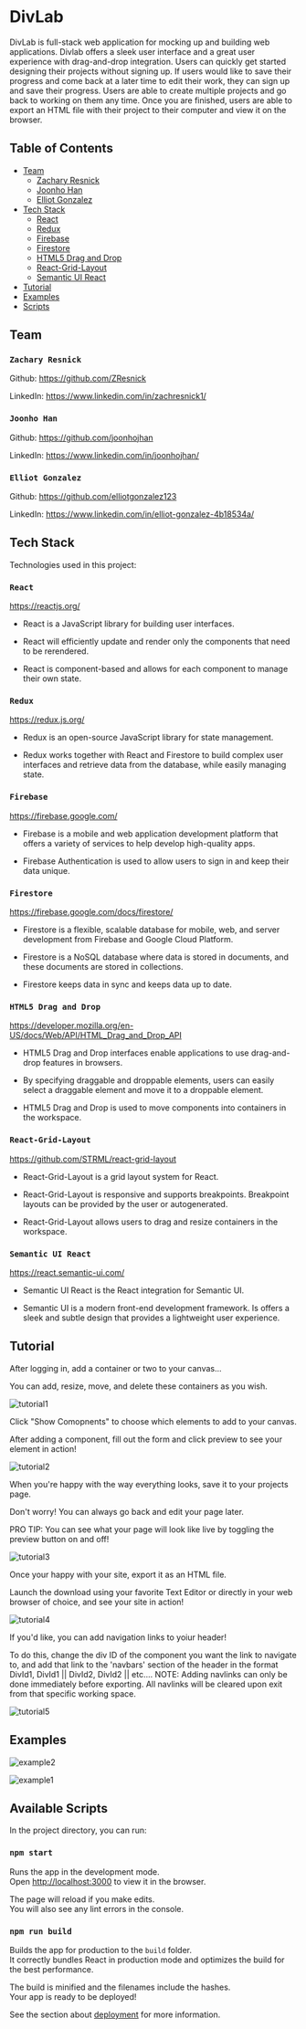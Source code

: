 # DivLab

DivLab is full-stack web application for mocking up and building web applications. Divlab offers a sleek user interface and a great user experience with drag-and-drop integration. Users can quickly get started designing their projects without signing up. If users would like to save their progress and come back at a later time to edit their work, they can sign up and save their progress. Users are able to create multiple projects and go back to working on them any time. Once you are finished, users are able to export an HTML file with their project to their computer and view it on the browser.

## Table of Contents

- [Team](#Team)
  - [Zachary Resnick](#Zachary-Resnick)
  - [Joonho Han](#Joonho-Han)
  - [Elliot Gonzalez](#Elliot-Gonzalez)
- [Tech Stack](#Tech-Stack)
  - [React](#React)
  - [Redux](#Redux)
  - [Firebase](#Firebase)
  - [Firestore](###Firestore)
  - [HTML5 Drag and Drop](#HTML5-Drag-and-Drop)
  - [React-Grid-Layout](#React-Grid-Layout)
  - [Semantic UI React](#Semantic-UI-React)
- [Tutorial](#Tutorial)
- [Examples](#Examples)
- [Scripts](#Scripts)

<!-- toc -->

## Team

### `Zachary Resnick`

Github: https://github.com/ZResnick

LinkedIn: https://www.linkedin.com/in/zachresnick1/

### `Joonho Han`

Github: https://github.com/joonhojhan

LinkedIn: https://www.linkedin.com/in/joonhojhan/

### `Elliot Gonzalez`

Github: https://github.com/elliotgonzalez123

LinkedIn: https://www.linkedin.com/in/elliot-gonzalez-4b18534a/

## Tech Stack

Technologies used in this project:

### `React`

https://reactjs.org/

- React is a JavaScript library for building user interfaces.

- React will efficiently update and render only the components that need to be rerendered.

- React is component-based and allows for each component to manage their own state.

### `Redux`

https://redux.js.org/

- Redux is an open-source JavaScript library for state management.

- Redux works together with React and Firestore to build complex user interfaces and retrieve data from the database, while easily managing state.

### `Firebase`

https://firebase.google.com/

- Firebase is a mobile and web application development platform that offers a variety of services to help develop high-quality apps.

- Firebase Authentication is used to allow users to sign in and keep their data unique.

### `Firestore`

https://firebase.google.com/docs/firestore/

- Firestore is a flexible, scalable database for mobile, web, and server development from Firebase and Google Cloud Platform.

- Firestore is a NoSQL database where data is stored in documents, and these documents are stored in collections.

- Firestore keeps data in sync and keeps data up to date.

### `HTML5 Drag and Drop`

https://developer.mozilla.org/en-US/docs/Web/API/HTML_Drag_and_Drop_API

- HTML5 Drag and Drop interfaces enable applications to use drag-and-drop features in browsers.

- By specifying draggable and droppable elements, users can easily select a draggable element and move it to a droppable element.

- HTML5 Drag and Drop is used to move components into containers in the workspace.

### `React-Grid-Layout`

https://github.com/STRML/react-grid-layout

- React-Grid-Layout is a grid layout system for React.

- React-Grid-Layout is responsive and supports breakpoints. Breakpoint layouts can be provided by the user or autogenerated.

- React-Grid-Layout allows users to drag and resize containers in the workspace.

### `Semantic UI React`

https://react.semantic-ui.com/

- Semantic UI React is the React integration for Semantic UI.

- Semantic UI is a modern front-end development framework. Is offers a sleek and subtle design that provides a lightweight user experience.

## Tutorial

After logging in, add a container or two to your canvas...

You can add, resize, move, and delete these containers as you wish.

![tutorial1](https://media.giphy.com/media/Qz4snoMQSPhXDikptH/giphy.gif)

Click "Show Comopnents" to choose which elements to add to your canvas.

After adding a component, fill out the form and click preview to see your element in action!

![tutorial2](https://media.giphy.com/media/lPLOsVCKifFC19EImy/giphy.gif)

When you're happy with the way everything looks, save it to your projects page.

Don't worry! You can always go back and edit your page later.

PRO TIP: You can see what your page will look like live by toggling the preview button on and off!

![tutorial3](https://media.giphy.com/media/hs1cB6r8dTkjPt3fGt/giphy.gif)

Once your happy with your site, export it as an HTML file.

Launch the download using your favorite Text Editor or directly in your web browser of choice, and see your site in action!

![tutorial4](https://media.giphy.com/media/fxNXJQzuevhG04Hz3N/giphy.gif)

If you'd like, you can add navigation links to yoiur header!

To do this, change the div ID of the component you want the link to navigate to, and add that link to the 'navbars' section of the header in the format DivId1, DivId1 || DivId2, DivId2 || etc.... NOTE: Adding navlinks can only be done immediately before exporting. All navlinks will be cleared upon exit from that specific working space.

![tutorial5](https://media.giphy.com/media/QzAdOIkZ9G0svTin0X/giphy.gif)

## Examples

![example2](https://github.com/bowserdnd/divlab/blob/readme/public/images/example2.png)

![example1](https://github.com/bowserdnd/divlab/blob/readme/public/images/example1.png)

## Available Scripts

In the project directory, you can run:

### `npm start`

Runs the app in the development mode.<br>
Open [http://localhost:3000](http://localhost:3000) to view it in the browser.

The page will reload if you make edits.<br>
You will also see any lint errors in the console.

<!-- ### `npm test`

Launches the test runner in the interactive watch mode.<br>
See the section about [running tests](https://facebook.github.io/create-react-app/docs/running-tests) for more information. -->

### `npm run build`

Builds the app for production to the `build` folder.<br>
It correctly bundles React in production mode and optimizes the build for the best performance.

The build is minified and the filenames include the hashes.<br>
Your app is ready to be deployed!

See the section about [deployment](https://facebook.github.io/create-react-app/docs/deployment) for more information.

<!-- ### `npm run eject`

**Note: this is a one-way operation. Once you `eject`, you can’t go back!**

If you aren’t satisfied with the build tool and configuration choices, you can `eject` at any time. This command will remove the single build dependency from your project.

Instead, it will copy all the configuration files and the transitive dependencies (Webpack, Babel, ESLint, etc) right into your project so you have full control over them. All of the commands except `eject` will still work, but they will point to the copied scripts so you can tweak them. At this point you’re on your own.

You don’t have to ever use `eject`. The curated feature set is suitable for small and middle deployments, and you shouldn’t feel obligated to use this feature. However we understand that this tool wouldn’t be useful if you couldn’t customize it when you are ready for it.

## Learn More

You can learn more in the [Create React App documentation](https://facebook.github.io/create-react-app/docs/getting-started).

To learn React, check out the [React documentation](https://reactjs.org/).

### Code Splitting

This section has moved here: https://facebook.github.io/create-react-app/docs/code-splitting

### Analyzing the Bundle Size

This section has moved here: https://facebook.github.io/create-react-app/docs/analyzing-the-bundle-size

### Making a Progressive Web App

This section has moved here: https://facebook.github.io/create-react-app/docs/making-a-progressive-web-app

### Advanced Configuration

This section has moved here: https://facebook.github.io/create-react-app/docs/advanced-configuration

### Deployment

This section has moved here: https://facebook.github.io/create-react-app/docs/deployment

### `npm run build` fails to minify

This section has moved here: https://facebook.github.io/create-react-app/docs/troubleshooting#npm-run-build-fails-to-minify -->
